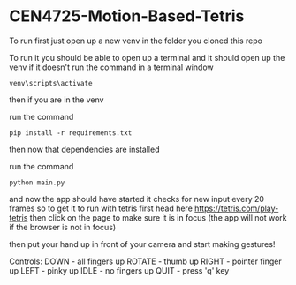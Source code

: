 # CEN4725-Motion-Based-Tetris

To run first just open up a new venv in the folder you cloned this repo

To run it you should be able to open up a terminal and it should open up the venv
if it doesn't run the command in a terminal window

```
venv\scripts\activate
```

then if you are in the venv

run the command 
```
pip install -r requirements.txt
```

then now that dependencies are installed

run the command 
```
python main.py
```

and now the app should have started
it checks for new input every 20 frames so to get it to run with tetris
first head here https://tetris.com/play-tetris
then click on the page to make sure it is in focus (the app will not work if the browser is not in focus)

then put your hand up in front of your camera and start making gestures!

Controls:
DOWN - all fingers up
ROTATE - thumb up
RIGHT - pointer finger up
LEFT - pinky up
IDLE - no fingers up
QUIT - press 'q' key

